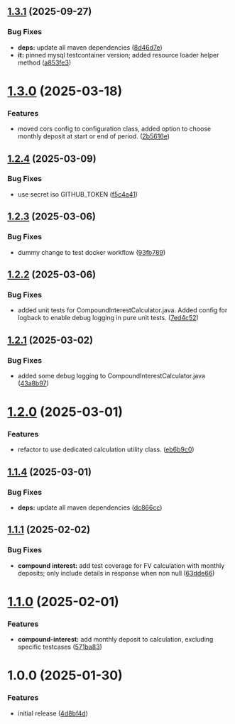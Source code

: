 ## [1.3.1](https://github.com/hkstwk/calculation-module/compare/v1.3.0...v1.3.1) (2025-09-27)


### Bug Fixes

* **deps:** update all maven dependencies ([8d46d7e](https://github.com/hkstwk/calculation-module/commit/8d46d7e1aa5462007537934f6f740cee2120e98e))
* **it:** pinned mysql testcontainer version; added resource loader helper method ([a853fe3](https://github.com/hkstwk/calculation-module/commit/a853fe32925fc01e6b0cc0e2049859bfadf9b817))

# [1.3.0](https://github.com/hkstwk/calculation-module/compare/v1.2.4...v1.3.0) (2025-03-18)


### Features

* moved cors config to configuration class, added option to choose monthly deposit at start or end of period. ([2b5616e](https://github.com/hkstwk/calculation-module/commit/2b5616e1a566d6be33998b46624838fd33354eb6))

## [1.2.4](https://github.com/hkstwk/calculation-module/compare/v1.2.3...v1.2.4) (2025-03-09)


### Bug Fixes

* use secret iso GITHUB_TOKEN ([f5c4a41](https://github.com/hkstwk/calculation-module/commit/f5c4a419ffc17d9ea476b7b55f3dc60edcea80f4))

## [1.2.3](https://github.com/hkstwk/calculation-module/compare/v1.2.2...v1.2.3) (2025-03-06)


### Bug Fixes

* dummy change to test docker workflow ([93fb789](https://github.com/hkstwk/calculation-module/commit/93fb7890582bf5b7219b2038dafee7e2ac3d904a))

## [1.2.2](https://github.com/hkstwk/calculation-module/compare/v1.2.1...v1.2.2) (2025-03-06)


### Bug Fixes

* added unit tests for CompoundInterestCalculator.java. Added config for logback to enable debug logging in pure unit tests. ([7ed4c52](https://github.com/hkstwk/calculation-module/commit/7ed4c52e6e1efd14a775e72b39098dbd3c5f7ab4))

## [1.2.1](https://github.com/hkstwk/calculation-module/compare/v1.2.0...v1.2.1) (2025-03-02)


### Bug Fixes

* added some debug logging to CompoundInterestCalculator.java ([43a8b97](https://github.com/hkstwk/calculation-module/commit/43a8b9774463b9e5502594440632d1cf0c50f4e6))

# [1.2.0](https://github.com/hkstwk/calculation-module/compare/v1.1.4...v1.2.0) (2025-03-01)


### Features

* refactor to use dedicated calculation utility class. ([eb6b9c0](https://github.com/hkstwk/calculation-module/commit/eb6b9c051a62746f2b416c696c4187a013446765))

## [1.1.4](https://github.com/hkstwk/calculation-module/compare/v1.1.3...v1.1.4) (2025-03-01)


### Bug Fixes

* **deps:** update all maven dependencies ([dc866cc](https://github.com/hkstwk/calculation-module/commit/dc866ccfae9fb8b24b676173dbf6dffb32303091))

## [1.1.1](https://github.com/hkstwk/calculation-module/compare/v1.1.0...v1.1.1) (2025-02-02)


### Bug Fixes

* **compound interest:** add test coverage for FV calculation with monthly deposits; only include details in response when non null ([63dde66](https://github.com/hkstwk/calculation-module/commit/63dde66fddbc20c78494295d929f2448550cb466))

# [1.1.0](https://github.com/hkstwk/calculation-module/compare/v1.0.0...v1.1.0) (2025-02-01)


### Features

* **compound-interest:** add monthly deposit to calculation, excluding specific testcases ([571ba83](https://github.com/hkstwk/calculation-module/commit/571ba83899e2e0fe83a9720c33c57dd202ce9321))

# 1.0.0 (2025-01-30)


### Features

* initial release ([4d8bf4d](https://github.com/hkstwk/calculation-module/commit/4d8bf4d28e317cfa33b2e2aa927eb98e6bedb382))
